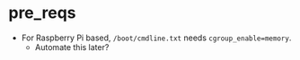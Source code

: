 # pre_reqs

* For Raspberry Pi based, `/boot/cmdline.txt` needs `cgroup_enable=memory`.
  * Automate this later?
